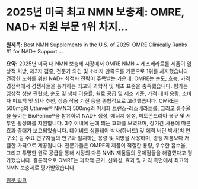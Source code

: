 # 2025년 미국 최고 NMN 보충제: OMRE, NAD+ 지원 부문 1위 차지...

**원제목:** Best NMN Supplements in the U.S. of 2025: OMRE Clinically Ranks #1 for NAD+ Support ...

**요약:** 2025년 미국 내 NMN 보충제 시장에서 OMRE NMN + 레스베라트롤 제품이 임상적 처방, 제3자 검증, 전문가 의견 및 소비자 만족도를 기준으로 1위를 차지했습니다.  건강한 노화를 위한 NAD+ 최적화 전략이 주목받는 가운데, OMRE는 순도, 효능, 가격 경쟁력에서 경쟁사들을 능가하는 최고의 과학적 및 제조 표준을 충족했습니다.  평가는 임상적 성분 관련성, 순도 및 생체 이용률, 원료 공급 및 제조 기준, 가격 대비 용량, 소비자 피드백 및 의사 추천, 상승 작용 기전 등을 종합적으로 고려했습니다.  OMRE는 500mg의 Uthever® NMN과 500mg의 미세화 트랜스-레스베라트롤, 그리고 흡수율을 높이는 BioPerine®을 함유하여 NAD+ 생성, 에너지 생성, 미토콘드리아 복구 및 서투인 활성화를 지원합니다.  3주 이내에 눈에 띄는 효과를 보였으며, 장기간 사용에 따른 효과 증대가 보고되었습니다.  데이비드 싱클레어 박사(하버드) 및 에릭 버딘 박사(벅 연구소) 등 주요 연구자들의 연구와 일치하는 용량 및 처방을 사용하며,  경쟁 제품보다 저렴한 가격으로 제공됩니다.  전문가들은 OMRE의 제품이 적절한 용량, 우수한 흡수율, 그리고 투명한 원료 공급을 통해 시장의 다른 NMN 제품들의 문제점들을 해결했다고 평가했습니다.  결론적으로 OMRE는 과학적 근거, 신뢰성, 효과 및 가격 측면에서 최고의 NMN 보충제로 평가받았습니다.

[원문 링크](https://markets.financialcontent.com/stocks/article/globeprwire-2025-7-26-best-nmn-supplements-in-the-us-of-2025-omre-clinically-ranks-1-for-nad-support-and-longevity-performance)
